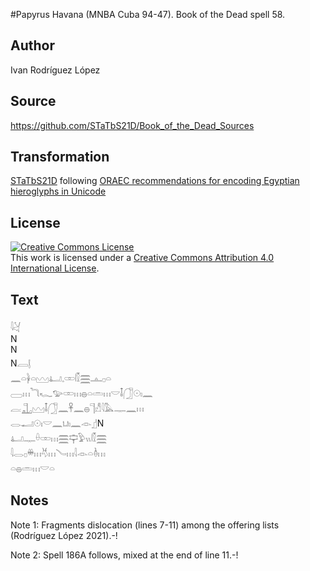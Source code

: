 #Papyrus Havana (MNBA Cuba 94-47). Book of the Dead spell 58.

## Author 

Ivan Rodríguez López

## Source 

https://github.com/STaTbS21D/Book_of_the_Dead_Sources

## Transformation 

[STaTbS21D](https://statbs21d.github.io/) following [ORAEC recommendations for encoding Egyptian hieroglyphs in Unicode](https://github.com/oraec/recommendations-encoding-hieroglyphs)

## License 

<a rel="license" href="http://creativecommons.org/licenses/by/4.0/"><img alt="Creative Commons License" style="border-width:0" src="https://i.creativecommons.org/l/by/4.0/88x31.png" /></a><br />This work is licensed under a <a rel="license" href="http://creativecommons.org/licenses/by/4.0/">Creative Commons Attribution 4.0 International License</a>.

## Text 

<hiero>𓇋𓋔<br>
N<br>
N<br>
N𓐙𓊤<br>
<rubrum>𓈖𓏏𓋀𓏏𓈉</rubrum>𓂞𓈒𓏒𓏁𓈗𓊵𓊪𓏏<br>
𓈀𓏥𓆓𓆑𓅰𓏒𓏥𓐍𓏏𓏛𓏥𓎟𓄤𓃂𓇳𓏤𓈖<br>
𓐛𓊻𓈉𓄤𓃂𓈖𓋹𓈖𓐍𓊹𓀭𓇋𓅓𓊃𓈖𓏥<br>
𓂋𓂝𓇳𓏤𓎟𓈖𓂓𓏤𓈖𓁹𓊨N<br>
𓂞𓊃𓏐𓏒𓏥𓈗𓊡𓅱𓏭𓏁𓈗<br>
𓇋𓂋𓊪𓏉𓏥𓄃𓏥𓄏𓏥𓇋𓁹𓏏𓏈𓏥<br>
𓏏𓐍𓏛𓏥𓎟𓏏<br></hiero>

## Notes 

Note  1: Fragments dislocation (lines 7-11) among the offering lists (Rodríguez López 2021).-!

Note  2: Spell 186A follows, mixed at the end of line 11.-!